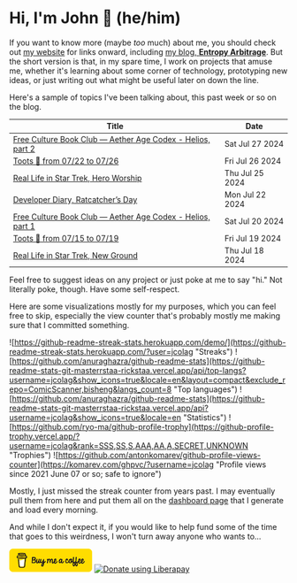 # Hi, I'm John 👋 (he/him)

If you want to know more (maybe *too* much) about me, you should check out [my website](https://john.colagioia.net/) for links onward, including [my blog, **Entropy Arbitrage**](https://john.colagioia.net/blog).  But the short version is that, in my spare time, I work on projects that amuse me, whether it's learning about some corner of technology, prototyping new ideas, or just writing out what might be useful later on down the line.

Here's a sample of topics I've been talking about, this past week or so on the blog.

|Title|Date|
|-----|-------|
|[Free Culture Book Club — Aether Age Codex - Helios, part 2](https://john.colagioia.net/blog/2024/07/27/helios-2.html)|Sat Jul 27 2024|
|[Toots 🦣 from 07/22 to 07/26](https://john.colagioia.net/blog/2024/07/26/week.html)|Fri Jul 26 2024|
|[Real Life in Star Trek, Hero Worship](https://john.colagioia.net/blog/2024/07/25/hero-worship.html)|Thu Jul 25 2024|
|[Developer Diary, Ratcatcher’s Day](https://john.colagioia.net/blog/2024/07/22/ratcatcher.html)|Mon Jul 22 2024|
|[Free Culture Book Club — Aether Age Codex - Helios, part 1](https://john.colagioia.net/blog/2024/07/20/helios-1.html)|Sat Jul 20 2024|
|[Toots 🦣 from 07/15 to 07/19](https://john.colagioia.net/blog/2024/07/19/week.html)|Fri Jul 19 2024|
|[Real Life in Star Trek, New Ground](https://john.colagioia.net/blog/2024/07/18/new-ground.html)|Thu Jul 18 2024|

Feel free to suggest ideas on any project or just poke at me to say "hi." Not literally poke, though. Have some self-respect.

Here are some visualizations mostly for my purposes, which you can feel free to skip, especially the view counter that's probably mostly me making sure that I committed something.

![https://github-readme-streak-stats.herokuapp.com/demo/](https://github-readme-streak-stats.herokuapp.com/?user=jcolag "Streaks")
![https://github.com/anuraghazra/github-readme-stats](https://github-readme-stats-git-masterrstaa-rickstaa.vercel.app/api/top-langs?username=jcolag&show_icons=true&locale=en&layout=compact&exclude_repo=ComicScanner,bisheng&langs_count=8 "Top languages")
![https://github.com/anuraghazra/github-readme-stats](https://github-readme-stats-git-masterrstaa-rickstaa.vercel.app/api?username=jcolag&show_icons=true&locale=en "Statistics")
![https://github.com/ryo-ma/github-profile-trophy](https://github-profile-trophy.vercel.app/?username=jcolag&rank=SSS,SS,S,AAA,AA,A,SECRET,UNKNOWN "Trophies")
![https://github.com/antonkomarev/github-profile-views-counter](https://komarev.com/ghpvc/?username=jcolag "Profile views since 2021 June 07 or so; safe to ignore")

Mostly, I just missed the streak counter from years past.  I may eventually pull them from here and put them all on the [dashboard page](https://github.com/jcolag/dash) that I generate and load every morning.

And while I don't expect it, if you would like to help fund some of the time that goes to this weirdness, I won't turn away anyone who wants to...

[<img src="images/default-yellow.png" alt="Buy Me a Coffee" width="150px"/>](https://www.buymeacoffee.com/jcolag)
<a href="https://liberapay.com/jcolag/donate"><img alt="Donate using Liberapay" src="https://liberapay.com/assets/widgets/donate.svg"></a>
